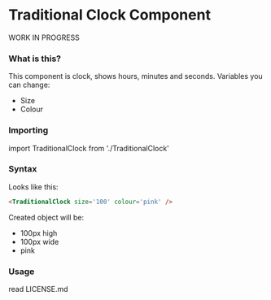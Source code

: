 
# Traditional Clock Component
WORK IN PROGRESS


### What is this?

This component is clock, shows hours, minutes and seconds. Variables you can change:

- Size
- Colour

### Importing

import TraditionalClock from './TraditionalClock'

### Syntax
Looks like this:
```html
<TraditionalClock size='100' colour='pink' />
```

Created object will be:

- 100px high
- 100px wide
- pink

### Usage
read LICENSE.md


